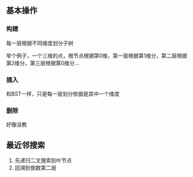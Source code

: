 ## 基本操作

### 构建

每一层根据不同维度划分子树

举个例子，一个三维的点，根节点根据第0维，第一层根据第1维分，第二层根据第2维分，第三层根据第0维分...

### 插入

和BST一样，只是每一层划分依据是其中一个维度

### 删除

好像没教

## 最近邻搜索

1. 先递归二叉搜索到叶节点
2. 回溯到倒数第二层